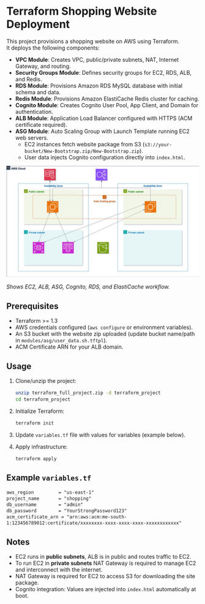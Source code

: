 # Terraform Shopping Website Deployment

This project provisions a shopping website on AWS using Terraform.  
It deploys the following components:

- **VPC Module**: Creates VPC, public/private subnets, NAT, Internet Gateway, and routing.
- **Security Groups Module**: Defines security groups for EC2, RDS, ALB, and Redis.
- **RDS Module**: Provisions Amazon RDS MySQL database with initial schema and data.
- **Redis Module**: Provisions Amazon ElastiCache Redis cluster for caching.
- **Cognito Module**: Creates Cognito User Pool, App Client, and Domain for authentication.
- **ALB Module**: Application Load Balancer configured with HTTPS (ACM certificate required).
- **ASG Module**: Auto Scaling Group with Launch Template running EC2 web servers.
  - EC2 instances fetch website package from S3 (`s3://your-bucket/New-Bootstrap.zip/New-Bootstrap.zip`).
  - User data injects Cognito configuration directly into `index.html`.

![AWS Architecture Diagram](./Project-Diagram.jpg)

*Shows EC2, ALB, ASG, Cognito, RDS, and ElastiCache workflow.*

## Prerequisites

- Terraform >= 1.3
- AWS credentials configured (`aws configure` or environment variables).
- An S3 bucket with the website zip uploaded (update bucket name/path in `modules/asg/user_data.sh.tftpl`).
- ACM Certificate ARN for your ALB domain.

## Usage

1. Clone/unzip the project:
   ```bash
   unzip terraform_full_project.zip -d terraform_project
   cd terraform_project
   ```

2. Initialize Terraform:
   ```bash
   terraform init
   ```

3. Update `variables.tf` file with values for variables (example below).

4. Apply infrastructure:
   ```bash
   terraform apply
   ```

## Example `variables.tf`

```hcl
aws_region         = "us-east-1"
project_name       = "shopping"
db_username        = "admin"
db_password        = "YourStrongPassword123"
acm_certificate_arn = "arn:aws:acm:me-south-1:123456789012:certificate/xxxxxxxx-xxxx-xxxx-xxxx-xxxxxxxxxxxx"
```

## Notes

- EC2 runs in **public subnets**, ALB is in public and routes traffic to EC2.
- To run EC2 in **private subnets** NAT Gateway is required to manage EC2 and interconnect with the internet.
- NAT Gateway is required for EC2 to access S3 for downloading the site package.
- Cognito integration: Values are injected into `index.html` automatically at boot.


